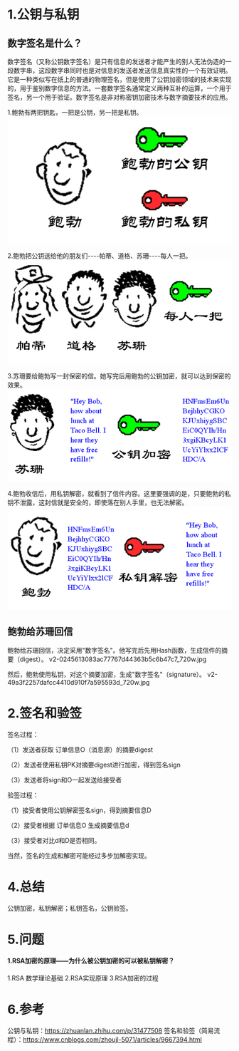 # 1.公钥与私钥

## 数字签名是什么？
数字签名（又称公钥数字签名）是只有信息的发送者才能产生的别人无法伪造的一段数字串，这段数字串同时也是对信息的发送者发送信息真实性的一个有效证明。它是一种类似写在纸上的普通的物理签名，但是使用了公钥加密领域的技术来实现的，用于鉴别数字信息的方法。一套数字签名通常定义两种互补的运算，一个用于签名，另一个用于验证。数字签名是非对称密钥加密技术与数字摘要技术的应用。

1.鲍勃有两把钥匙，一把是公钥，另一把是私钥。
![](/static/image/v2-0a3c1343033691312369bb255e82859e_720w.jpg)

2.鲍勃把公钥送给他的朋友们----帕蒂、道格、苏珊----每人一把。
![](/static/image/v2-adae32dd7d25f392f28afdad12bfaac2_720w.jpg)

3.苏珊要给鲍勃写一封保密的信。她写完后用鲍勃的公钥加密，就可以达到保密的效果。
![](/static/image/v2-59d13a2824992cfaf52c031df9e50294_720w.jpg)

4.鲍勃收信后，用私钥解密，就看到了信件内容。这里要强调的是，只要鲍勃的私钥不泄露，这封信就是安全的，即使落在别人手里，也无法解密。
![](/static/image/v2-510c5194f1f6d3bc6a704999efd8272d_720w.jpg)



## 鲍勃给苏珊回信
鲍勃给苏珊回信，决定采用"数字签名"。他写完后先用Hash函数，生成信件的摘要（digest）。
v2-0245613083ac77767d44363b5c6b47c7_720w.jpg

然后，鲍勃使用私钥，对这个摘要加密，生成"数字签名"（signature）。
v2-49a3f2257dafcc4410d910f7a595593d_720w.jpg

# 2.签名和验签

签名过程：

（1）发送者获取 订单信息O（消息源）的摘要digest

（2）发送者使用私钥PK对摘要digest进行加密，得到签名sign

（3）发送者将sign和O一起发送给接受者

验签过程：

（1）接受者使用公钥解密签名sign，得到摘要信息D

（2）接受者根据 订单信息O 生成摘要信息d

（3）接受者对比d和D是否相同。

当然，签名的生成和解密可能经过多步加解密实现。

# 4.总结

公钥加密，私钥解密；私钥签名，公钥验签。

# 5.问题
#### 1.RSA加密的原理——为什么被公钥加密的可以被私钥解密？
1.RSA 数学理论基础
2.RSA实现原理
3.RSA加密的过程

# 6.参考
公钥与私钥：https://zhuanlan.zhihu.com/p/31477508
签名和验签（简易流程）：https://www.cnblogs.com/zhoujl-5071/articles/9667394.html


